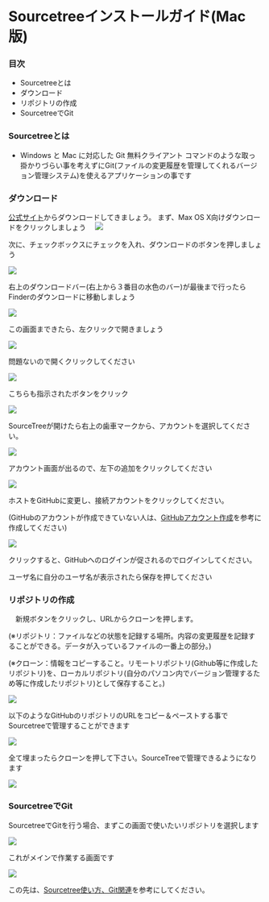 # Sourcetreeインストールガイド(Mac版)

### 目次
 - Sourcetreeとは
 - ダウンロード
 - リポジトリの作成
 - SourcetreeでGit

### Sourcetreeとは
 -  Windows と Mac に対応した Git 無料クライアント
 コマンドのような取っ掛かりづらい事を考えずにGit(ファイルの変更履歴を管理してくれるバージョン管理システム)を使えるアプリケーションの事です

### ダウンロード
 [公式サイト](https://ja.atlassian.com/software/sourcetree)からダウンロードしてきましょう。
 まず、Max OS X向けダウンロードをクリックしましょう　
 ![](https://minoeru.github.io/markdown/images/sourcetree/s_1.png)

 次に、チェックボックスにチェックを入れ、ダウンロードのボタンを押しましょう

 ![](https://minoeru.github.io/markdown/images/sourcetree/s_2.png)

 右上のダウンロードバー(右上から３番目の水色のバー)が最後まで行ったらFinderのダウンロードに移動しましょう

 ![](https://minoeru.github.io/markdown/images/sourcetree/s_3.png)

 この画面まできたら、左クリックで開きましょう

 ![](https://minoeru.github.io/markdown/images/sourcetree/s_4.png)

 問題ないので開くクリックしてください

 ![](https://minoeru.github.io/markdown/images/sourcetree/s_5.png)

 こちらも指示されたボタンをクリック

 ![](https://minoeru.github.io/markdown/images/sourcetree/s_6.png)

 SourceTreeが開けたら右上の歯車マークから、アカウントを選択してください。

 ![](https://minoeru.github.io/markdown/images/sourcetree/s_7.png)

 アカウント画面が出るので、左下の追加をクリックしてください

 ![](https://minoeru.github.io/markdown/images/sourcetree/s_8.png)

 ホストをGitHubに変更し、接続アカウントをクリックしてください。

 (GitHubのアカウントが作成できていない人は、[GitHubアカウント作成](https://minoeru.github.io/markdown/mis_github.html)を参考に作成してください)

 ![](https://minoeru.github.io/markdown/images/sourcetree/s_9.png)

 クリックすると、GitHubへのログインが促されるのでログインしてください。

 ユーザ名に自分のユーザ名が表示されたら保存を押してください

### リポジトリの作成
　新規ボタンをクリックし、URLからクローンを押します。

(※リポジトリ：ファイルなどの状態を記録する場所。内容の変更履歴を記録することができる。データが入っているファイルの一番上の部分。)

(※クローン：情報をコピーすること。リモートリポジトリ(Github等に作成したリポジトリ)を、ローカルリポジトリ(自分のパソコン内でバージョン管理するため等に作成したリポジトリ)として保存すること。)

 ![](https://minoeru.github.io/markdown/images/sourcetree/s_10.png)

 以下のようなGitHubのリポジトリのURLをコピー＆ペーストする事でSourcetreeで管理することができます

 ![](https://minoeru.github.io/markdown/images/sourcetree/s_11.png)

 全て埋まったらクローンを押して下さい。SourceTreeで管理できるようになります

 ![](https://minoeru.github.io/markdown/images/sourcetree/s_12.png)

### SourcetreeでGit
 SourcetreeでGitを行う場合、まずこの画面で使いたいリポジトリを選択します

 ![](https://minoeru.github.io/markdown/images/sourcetree/s_13.png)

 これがメインで作業する画面です

 ![](https://minoeru.github.io/markdown/images/sourcetree/s_14.png)

 この先は、[Sourcetree使い方、Git関連](https://minoeru.github.io/markdown/mis_sourcetree2.html)を参考にしてください。

